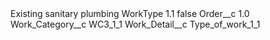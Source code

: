 <?xml version="1.0" encoding="UTF-8"?>
<CustomMetadata xmlns="http://soap.sforce.com/2006/04/metadata" xmlns:xsi="http://www.w3.org/2001/XMLSchema-instance" xmlns:xsd="http://www.w3.org/2001/XMLSchema">
    <label>Existing sanitary plumbing WorkType 1.1</label>
    <protected>false</protected>
    <values>
        <field>Order__c</field>
        <value xsi:type="xsd:double">1.0</value>
    </values>
    <values>
        <field>Work_Category__c</field>
        <value xsi:type="xsd:string">WC3_1_1</value>
    </values>
    <values>
        <field>Work_Detail__c</field>
        <value xsi:type="xsd:string">Type_of_work_1_1</value>
    </values>
</CustomMetadata>
